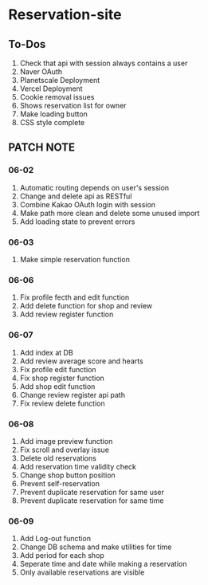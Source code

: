 # Reservation-site

## To-Dos

1. Check that api with session always contains a user
2. Naver OAuth
3. Planetscale Deployment
4. Vercel Deployment
5. Cookie removal issues
6. Shows reservation list for owner
7. Make loading button
8. CSS style complete

## PATCH NOTE

### 06-02

1.  Automatic routing depends on user's session
2.  Change and delete api as RESTful
3.  Combine Kakao OAuth login with session
4.  Make path more clean and delete some unused import
5.  Add loading state to prevent errors

### 06-03

1.  Make simple reservation function

### 06-06

1.  Fix profile fecth and edit function
2.  Add delete function for shop and review
3.  Add review register function

### 06-07

1. Add index at DB
2. Add review average score and hearts
3. Fix profile edit function
4. Fix shop register function
5. Add shop edit function
6. Change review register api path
7. Fix review delete function

### 06-08

1. Add image preview function
2. Fix scroll and overlay issue
3. Delete old reservations
4. Add reservation time validity check
5. Change shop button position
6. Prevent self-reservation
7. Prevent duplicate reservation for same user
8. Prevent duplicate reservation for same time

### 06-09

1. Add Log-out function
2. Change DB schema and make utilities for time
3. Add period for each shop
4. Seperate time and date while making a reservation
5. Only available reservations are visible
